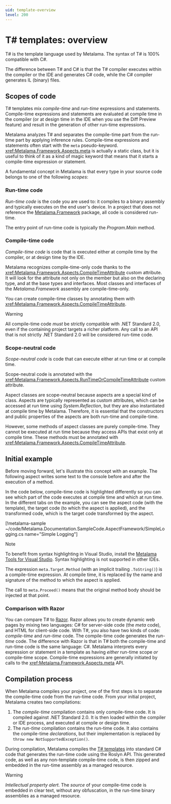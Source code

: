 ```yaml
---
uid: template-overview
level: 200
---
```


# T# templates: overview

T# is the template language used by Metalama. The syntax of T# is 100% compatible with C#.

The difference between T# and C# is that the T# compiler executes within the compiler or the IDE and generates C# code, while the C# compiler generates IL (binary) files.

## Scopes of code

T# templates mix _compile-time_ and _run-time_ expressions and statements. Compile-time expressions and statements are evaluated at compile time in the compiler (or at design time in the IDE when you use the Diff Preview feature) and result in the generation of other run-time expressions.

Metalama analyzes T# and separates the compile-time part from the run-time part by applying inference rules. Compile-time expressions and statements often start with the `meta` pseudo-keyword. <xref:Metalama.Framework.Aspects.meta> is actually a static class, but it is useful to think of it as a kind of magic keyword that means that it starts a compile-time expression or statement.


A fundamental concept in Metalama is that every type in your source code belongs to one of the following _scopes_:

### Run-time code

_Run-time code_ is the code you are used to: it compiles to a binary assembly and typically executes on the end user's device. In a project that does not reference the [Metalama.Framework](https://www.nuget.org/packages/Metalama.Framework) package, all code is considered run-time.

The entry point of run-time code is typically the _Program.Main_ method.

### Compile-time code

_Compile-time code_ is code that is executed either at compile time by the compiler, or at design time by the IDE.

Metalama recognizes compile-time-only code thanks to the <xref:Metalama.Framework.Aspects.CompileTimeAttribute> custom attribute. It will look for the attribute not only on the member but also on the declaring type, and at the base types and interfaces. Most classes and interfaces of the _Metalama.Framework_ assembly are compile-time-only.

You can create compile-time classes by annotating them with <xref:Metalama.Framework.Aspects.CompileTimeAttribute>.

> [!WARNING]
> All compile-time code _must_ be strictly compatible with .NET Standard 2.0, even if the containing project targets a richer platform. Any call to an API that is not strictly .NET Standard 2.0 will be considered run-time code.


### Scope-neutral code

_Scope-neutral code_ is code that can execute either at run time or at compile time.

Scope-neutral code is annotated with the <xref:Metalama.Framework.Aspects.RunTimeOrCompileTimeAttribute> custom attribute.

Aspect classes are scope-neutral because aspects are a special kind of class. Aspects are typically represented as custom attributes, which can be accessed at run time using _System.Reflection_, but they are also instantiated at compile time by Metalama. Therefore, it is essential that the constructors and public properties of the aspects are both run-time and compile-time.

However, some methods of aspect classes are purely compile-time. They cannot be executed at run time because they access APIs that exist only at compile time. These methods must be annotated with <xref:Metalama.Framework.Aspects.CompileTimeAttribute>.



## Initial example

Before moving forward, let's illustrate this concept with an example. The following aspect writes some text to the console before and after the execution of a method.

In the code below, compile-time code is highlighted <span class="metalamaClassification_CompileTime">differently</span> so you can see which part of the code executes at compile time and which at run time. In the different tabs on the example, you can see the aspect code (with the template), the target code (to which the aspect is applied), and the transformed code, which is the target code transformed by the aspect.

[!metalama-sample ~/code/Metalama.Documentation.SampleCode.AspectFramework/SimpleLogging.cs name="Simple Logging"]

> [!NOTE]
> To benefit from syntax highlighting in Visual Studio, install the [Metalama Tools for Visual Studio](https://marketplace.visualstudio.com/items?itemName=PostSharpTechnologies.metalama). Syntax highlighting is not supported in other IDEs.

The expression `meta.Target.Method` (with an implicit trailing `.ToString()`) is a compile-time expression. At compile time, it is replaced by the name and signature of the method to which the aspect is applied.

The call to `meta.Proceed()` means that the original method body should be injected at that point.

### Comparison with Razor

You can compare T# to [Razor](https://learn.microsoft.com/aspnet/core/mvc/views/razor). Razor allows you to create dynamic web pages by mixing two languages: C# for server-side code (the _meta_ code), and HTML for client-side code. With T#, you also have two kinds of code: _compile-time_ and _run-time_ code. The compile-time code generates the _run-time_ code. The difference with Razor is that in T# both the compile-time and run-time code is the same language: C#. Metalama interprets every expression or statement in a template as having _either_ run-time scope _or_ compile-time scope. Compile-time expressions are generally initiated by calls to the <xref:Metalama.Framework.Aspects.meta> API.




## Compilation process

When Metalama compiles your project, one of the first steps is to separate the compile-time code from the run-time code. From your initial project, Metalama creates two compilations:

1. The _compile-time_ compilation contains only compile-time code. It is compiled against .NET Standard 2.0. It is then loaded within the compiler or IDE process, and executed at compile or design time.
2. The _run-time_ compilation contains the run-time code. It also contains the compile-time _declarations_, but their implementation is replaced by `throw new NotSupportedException()`.

During compilation, Metalama compiles the [T# templates](xref:templates) into standard C# code that generates the run-time code using the Roslyn API. This generated code, as well as any non-template compile-time code, is then zipped and embedded in the run-time assembly as a managed resource.

> [!WARNING]
> *Intellectual property alert.* The _source_ of your compile-time code is embedded in clear text, without any obfuscation, in the run-time binary assemblies as a managed resource.


